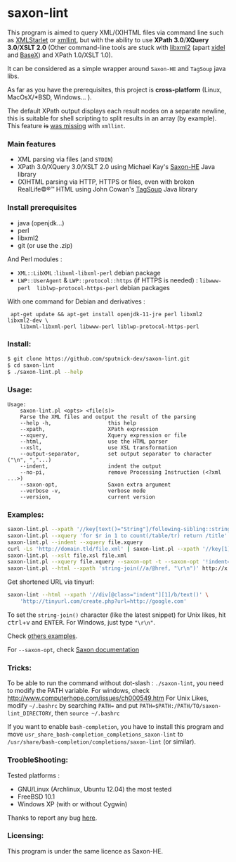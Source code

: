 <!-- Moved: https://gitlab.com/GillesQuenot/saxon-lint -->

# saxon-lint
This program is aimed to query XML/(X)HTML files via command line such as [XMLStarlet](http://xmlstar.sourceforge.net/) or [xmllint](http://xmlsoft.org/xmllint.html), but with the ability to use **XPath 3.0**/**XQuery 3.0**/**XSLT 2.0** (Other command-line tools are stuck with [libxml2](http://xmlsoft.org/) (apart [xidel](http://www.videlibri.de/xidel.html) and [BaseX](https://docs.basex.org/wiki/XQuery)) and XPath 1.0/XSLT 1.0).

It can be considered as a simple wrapper around `Saxon-HE` and `TagSoup` java libs.

As far as you have the prerequisites, this project is **cross-platform** (Linux, MacOsX/*BSD, Windows... ).

The default XPath output displays each result nodes on a separate newline, this is suitable for shell scripting to split results in an array (by example). This feature <strike>is</strike> [was missing](https://gitlab.gnome.org/GNOME/libxml2/commit/da35eeae5b92b88d8ebdb64b4b327ac1c2cf1bce) with `xmllint`.

### Main features

 - XML parsing via files (and `STDIN`)
 - XPath 3.0/XQuery 3.0/XSLT 2.0 using Michael Kay's [Saxon-HE](http://sourceforge.net/projects/saxon) Java library
 - (X)HTML parsing via HTTP, HTTPS or files, even with broken RealLife©®™ HTML using John Cowan's [TagSoup](http://home.ccil.org/~cowan/XML/tagsoup/) Java library

### Install prerequisites
 - java (openjdk...)
 - perl
 - libxml2
 - git (or use the .zip)

And Perl modules :

  - `XML::LibXML` :`libxml-libxml-perl` debian package
  - `LWP::UserAgent` & `LWP::protocol::https` (if HTTPS is needed) : `libwww-perl  liblwp-protocol-https-perl` debian packages

With one command for Debian and derivatives :

     apt-get update && apt-get install openjdk-11-jre perl libxml2 libxml2-dev \
        libxml-libxml-perl libwww-perl liblwp-protocol-https-perl
### Install:

```sh
$ git clone https://github.com/sputnick-dev/saxon-lint.git
$ cd saxon-lint
$ ./saxon-lint.pl --help
```

### Usage:

```
Usage:
    saxon-lint.pl <opts> <file(s)>
    Parse the XML files and output the result of the parsing
    --help -h,                  this help
    --xpath,                    XPath expression
    --xquery,                   Xquery expression or file
    --html,                     use the HTML parser
    --xslt,                     use XSL transformation
    --output-separator,         set output separator to character ("\n", ","...)
    --indent,                   indent the output
    --no-pi,                    remove Processing Instruction (<?xml ...>)
    --saxon-opt,                Saxon extra argument
    --verbose -v,               verbose mode
    --version,                  current version

```

### Examples:

```sh
saxon-lint.pl --xpath '//key[text()="String"]/following-sibling::string[1]' file.xml
saxon-lint.pl --xquery 'for $r in 1 to count(/table/tr) return /title' file.xml
saxon-lint.pl --indent --xquery file.xquery
curl -Ls 'http://domain.tld/file.xml' | saxon-lint.pl --xpath '//key[1]' -
saxon-lint.pl --xslt file.xsl file.xml
saxon-lint.pl --xquery file.xquery --saxon-opt -t --saxon-opt '!indent=yes'
saxon-lint.pl --html --xpath 'string-join(//a/@href, "\r\n")' http://x.y/z.html
```

Get shortened URL via tinyurl:
```sh
saxon-lint --html --xpath '//div[@class="indent"][1]/b/text()' \
    'http://tinyurl.com/create.php?url=http://google.com'
```

To set the `string-join()` character (like the latest snippet) for Unix likes, hit <kbd>ctrl</kbd>+<kbd>v</kbd> and <kbd>ENTER</kbd>.
For Windows, just type `"\r\n"`.

Check [others examples](https://github.com/sputnick-dev/saxon-lint/tree/master/examples).    

For `--saxon-opt`, check [Saxon documentation](http://www.saxonica.com/documentation/#!configuration/config-features)

### Tricks:
To be able to run the command without dot-slash : `./saxon-lint`, you need to modify the PATH variable. For windows, check http://www.computerhope.com/issues/ch000549.htm
For Unix Likes, modify `~/.bashrc` by searching `PATH=` and put `PATH=$PATH:/PATH/TO/saxon-lint_DIRECTORY`, then `source ~/.bashrc`

If you want to enable `bash-completion`, you have to install this program and move
`usr_share_bash-completion_completions_saxon-lint`
to `/usr/share/bash-completion/completions/saxon-lint` (or similar).

### TroobleShooting:
Tested platforms :
 - GNU/Linux (Archlinux, Ubuntu 12.04) the most tested
 - FreeBSD 10.1
 - Windows XP (with or without Cygwin)

Thanks to report any bug [here](https://github.com/sputnick-dev/saxon-lint/issues/new).

### Licensing:

This program is under the same licence as Saxon-HE.
